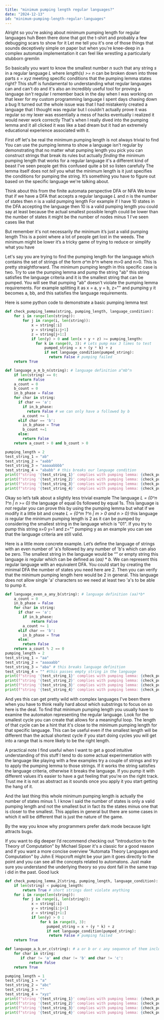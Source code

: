 ```yaml
---
title: "minimum pumping length regular languages?"
date: "2024-12-13"
id: "minimum-pumping-length-regular-languages"
---
```


Alright so you're asking about minimum pumping length for regular languages huh Been there done that got the t-shirt and probably a few debugging scars to show for it Let me tell you it's one of those things that sounds deceptively simple on paper but when you're knee-deep in a complex automata implementation it can feel like wrestling a particularly stubborn gremlin

So basically you want to know the smallest number *n* such that any string *s* in a regular language *L* where *length(s) >= n* can be broken down into three parts *s = xyz* meeting specific conditions that the pumping lemma states right? This stuff is fundamental to understanding what regular languages can and can't do and it's also an incredibly useful tool for proving a language *isn't* regular I remember back in the day when I was working on that lexer for my custom programming language I spent days chasing down a bug It turned out the whole issue was that I had mistakenly created a language that I thought was regular but I couldn't actually prove it was regular so my lexer was essentially a mess of hacks eventually i realized it would never work correctly That's when I really dived into the pumping lemma and it all clicked it was like a bad dream but it had an extremely educational experience associated with it.

First off let's be real the minimum pumping length is not always trivial to find You can use the pumping lemma to show a language isn't regular by demonstrating that no matter what pumping length you pick you can construct strings that break its rules but actually *finding* the minimum pumping length that works for a regular language it's a different kind of beast I've seen people get this confused quite a bit so listen carefully The lemma itself does not *tell* you what the minimum length is it just specifies the conditions for pumping the string. It’s something you have to figure out based on the specific language we're talking about.

Think about this from the finite automata perspective DFA or NFA We know that if we have a DFA that accepts a regular language *L* and *n* is the number of states then *n* is a valid pumping length For example if I have 10 states in the DFA accepting the language then 10 is a valid pumping length you could say at least because the actual smallest possible length could be lower than the number of states it might be the number of nodes minus 1 I've seen cases like that

But remember it's not necessarily *the* minimum it’s just a valid pumping length This is a point where a lot of people get lost in the weeds. The minimum might be lower it’s a tricky game of trying to reduce or simplify what you have

Let's say you are trying to find the pumping length for the language which contains the set of strings of the form *a^m b^n* where m>0 and n>0. This is pretty straightforward. The minimum pumping length in this specific case is two. Try to use the pumping lemma and pump the string "ab" this string satisfies the language criteria and it is the smallest string that can be pumped. You will see that pumping "ab" doesn't violate the pumping lemma requirements. For example splitting it as x = a, y = b, z="" and pumping y it becomes a, bb, and this satisfies the language requirements.

Here is some python code to demonstrate a basic pumping lemma test

```python
def check_pumping_lemma(string, pumping_length, language_condition):
    for i in range(len(string)):
        for j in range(i, len(string)):
            x = string[:i]
            y = string[i:j+1]
            z = string[j+1:]
            if len(y) > 0 and len(x + y + z) >= pumping_length:
              for k in range(0, 3): # Lets pump max 3 times to test
                  pumped_string = x + (y * k) + z
                  if not language_condition(pumped_string):
                    return False # pumping failed
    return True

def language_a_m_b_n(string): # language definition a^mb^n
    if len(string) == 0:
      return False
    a_count = 0
    b_count = 0
    in_b_phase = False
    for char in string:
      if char == 'a':
        if in_b_phase:
          return False # we can only have a followed by b
        a_count += 1
      elif char == 'b':
        in_b_phase = True
        b_count +=1
      else:
        return False
    return a_count > 0 and b_count > 0

pumping_length = 2
test_string_1 = "ab"
test_string_2 = "aabb"
test_string_3 = "aaaaabbbb"
test_string_4 = "ababb" # this breaks our language condition
print(f"string '{test_string_1}' complies with pumping lemma: {check_pumping_lemma(test_string_1, pumping_length, language_a_m_b_n)}") # should be True
print(f"string '{test_string_2}' complies with pumping lemma: {check_pumping_lemma(test_string_2, pumping_length, language_a_m_b_n)}") # should be True
print(f"string '{test_string_3}' complies with pumping lemma: {check_pumping_lemma(test_string_3, pumping_length, language_a_m_b_n)}") # should be True
print(f"string '{test_string_4}' complies with pumping lemma: {check_pumping_lemma(test_string_4, pumping_length, language_a_m_b_n)}") # should be False
```

Okay so let’s talk about a slightly less trivial example The language *L = {0^n 1^n | n >= 0}* the language of equal 0s followed by equal 1s. This language is *not* regular you can prove this by using the pumping lemma but what if we modify it a little bit and create *L = {0^m 1^n | m > 0 and n > 0}* this language *is* regular the minimum pumping length is 2 as it can be pumped by considering the smallest string in the language which is "01". If you try to pump this string x=0 y=1 and z="" pumping y as an example you can see that the language criteria are still valid.

Here is a little more concrete example.
Let’s define the language of strings with an even number of 'a's followed by any number of 'b's which can also be zero. The smallest string in the language would be “” or empty string this language *is* regular which can be defined as (*aa)* \* *b*. We can represent this regular language with an equivalent DFA. You could start by creating the minimal DFA the number of states you need here are 2. Then you can verify that the minimum pumping length here would be 2 in general. This language does not allow single 'a' characters so we need at least two 'a's to be able to pump it.
```python
def language_even_a_any_b(string): # language definition (aa)*b*
    a_count = 0
    in_b_phase = False
    for char in string:
      if char == 'a':
        if in_b_phase:
            return False
        a_count += 1
      elif char == 'b':
        in_b_phase = True
      else:
        return False
    return a_count % 2 == 0
pumping_length = 2
test_string_1 = "aa"
test_string_2 = "aaaaabb"
test_string_3 = "aba" # this breaks language definition
test_string_4 = "" #this passes empty string in the language
print(f"string '{test_string_1}' complies with pumping lemma: {check_pumping_lemma(test_string_1, pumping_length, language_even_a_any_b)}") # should be True
print(f"string '{test_string_2}' complies with pumping lemma: {check_pumping_lemma(test_string_2, pumping_length, language_even_a_any_b)}") # should be True
print(f"string '{test_string_3}' complies with pumping lemma: {check_pumping_lemma(test_string_3, pumping_length, language_even_a_any_b)}") # should be False
print(f"string '{test_string_4}' complies with pumping lemma: {check_pumping_lemma(test_string_4, pumping_length, language_even_a_any_b)}") # should be True
```

And yes this can get pretty wild with complex languages I've been there when you have to think really hard about which substrings to focus on so here is the deal. To find that minimum pumping length you usually have to examine the automaton representing the regular language. Look for the smallest cycle you can create that allows for a meaningful loop. The length of that cycle can be a hint that it's close to the minimum pumping length for that specific language. This can be useful even if the smallest length will be different than the actual shortest cycle if you start doing cycles you will get into a range that is more likely to be the right length.

A practical note I find useful when I want to get a good intuitive understanding of this stuff I tend to do some actual experimentation with the language like playing with a few examples try a couple of strings and try to apply the pumping lemma to those strings. If it works the string satisfies the language criteria, otherwise it breaks the language. If you pump it with different values it’s easier to have a gut feeling that you're on the right track. Trust me it is not as abstract as it sounds once you apply it you start getting the hang of it.

And the last thing this whole minimum pumping length is actually the number of states minus 1. I know I said the number of states is only a valid pumping length and not the smallest but in fact its the states minus one that is closer to the smallest. This applies in general but there are some cases in which it will be different that is just the nature of the game.

By the way you know why programmers prefer dark mode because light attracts bugs.

If you want to dig deeper I’d recommend checking out "Introduction to the Theory of Computation" by Michael Sipser it's a classic for a good reason and if you want a more concise overview "Automata Theory Languages and Computation" by John E Hopcroft might be your jam it goes directly to the point and you can see all the concepts related to automatons. Just make sure you understand the underlying theory so you dont fall in the same trap i did in the past. Good luck
```python
def check_pumping_lemma_2(string, pumping_length, language_condition):
    if len(string) < pumping_length:
        return True # short strings dont violate anything
    for i in range(len(string)):
        for j in range(i, len(string)):
            x = string[:i]
            y = string[i:j+1]
            z = string[j+1:]
            if len(y) > 0 :
                for k in range(0, 3):
                   pumped_string = x + (y * k) + z
                   if not language_condition(pumped_string):
                    return False # pumping failed
    return True

def language_a_b_or_c(string): # a or b or c any sequence of them including empty string
    for char in string:
       if char != 'a' and char != 'b' and char != 'c':
           return False
    return True

pumping_length = 1
test_string_1 = "a"
test_string_2 = "abc"
test_string_3 = ""
test_string_4 = "xyz"
print(f"string '{test_string_1}' complies with pumping lemma: {check_pumping_lemma_2(test_string_1, pumping_length, language_a_b_or_c)}") # should be True
print(f"string '{test_string_2}' complies with pumping lemma: {check_pumping_lemma_2(test_string_2, pumping_length, language_a_b_or_c)}") # should be True
print(f"string '{test_string_3}' complies with pumping lemma: {check_pumping_lemma_2(test_string_3, pumping_length, language_a_b_or_c)}") # should be True
print(f"string '{test_string_4}' complies with pumping lemma: {check_pumping_lemma_2(test_string_4, pumping_length, language_a_b_or_c)}") # should be False

```
